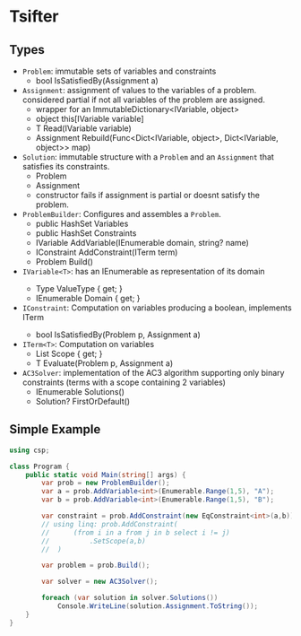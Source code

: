 # Tsifter

## Types
* `Problem`: immutable sets of variables and constraints
	* bool IsSatisfiedBy(Assignment a)
* `Assignment`: assignment of values to the variables of a problem. considered partial if not all variables of the problem are assigned.
	* wrapper for an ImmutableDictionary<IVariable, object>
	* object this[IVariable variable]
	* T Read<T>(IVariable<T> variable)
	* Assignment Rebuild(Func<Dict<IVariable, object>, Dict<IVariable, object>> map)
* `Solution`: immutable structure with a `Problem` and an `Assignment` that satisfies its constraints.
	* Problem
	* Assignment
	* constructor fails if assignment is partial or doesnt satisfy the problem.
* `ProblemBuilder`: Configures and assembles a `Problem`.
	* public HashSet<IVariable> Variables
	* public HashSet<IConstraint> Constraints
	* IVariable<T> AddVariable<T>(IEnumerable<T> domain, string? name)
	* IConstraint AddConstraint(ITerm<bool> term)
	* Problem Build()
* `IVariable<T>`: has an IEnumerable<T> as representation of its domain
	* Type  ValueType { get; }
	* IEnumerable<T> Domain { get; }
* `IConstraint`: Computation on variables producing a boolean, implements ITerm<bool>
	* bool IsSatisfiedBy(Problem p, Assignment a)
* `ITerm<T>`: Computation on variables
	* List<IVariable> Scope { get; }
	* T Evaluate(Problem p, Assignment a)
* `AC3Solver`: implementation of the AC3 algorithm supporting only binary constraints (terms with a scope containing 2 variables)
	* IEnumerable<Solution> Solutions()
	* Solution? FirstOrDefault()

## Simple Example

```csharp
using csp;

class Program {
	public static void Main(string[] args) {
		var prob = new ProblemBuilder();
		var a = prob.AddVariable<int>(Enumerable.Range(1,5), "A");
		var b = prob.AddVariable<int>(Enumerable.Range(1,5), "B");

		var constraint = prob.AddConstraint(new EqConstraint<int>(a,b));
		// using linq: prob.AddConstraint(
		//		(from i in a from j in b select i != j)
		//			.SetScope(a,b)
		//  )

		var problem = prob.Build();

		var solver = new AC3Solver();

		foreach (var solution in solver.Solutions())
			Console.WriteLine(solution.Assignment.ToString());
	}
}
```

